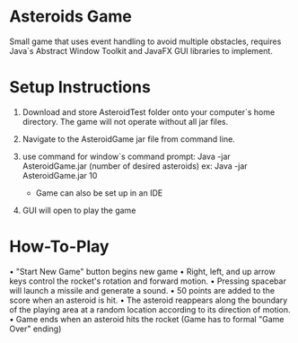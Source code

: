 # Asteroids Game
Small game that uses event handling to avoid multiple obstacles, 
requires Java`s Abstract Window Toolkit and JavaFX GUI libraries to implement.


# Setup Instructions
1. Download and store AsteroidTest folder onto your computer`s home directory. The game will not operate without all jar files. 
2. Navigate to the AsteroidGame jar file from command line.
3. use command for window`s command prompt: Java -jar AsteroidGame.jar (number of desired asteroids)
   ex: Java -jar AsteroidGame.jar 10
   
   - Game can also be set up in an IDE
   
4. GUI will open to play the game


# How-To-Play
•	"Start New Game" button begins new game 
•	Right, left, and up arrow keys control the rocket's rotation and forward motion.
•	Pressing spacebar will launch a missile and generate a sound.
•	50 points are added to the score when an asteroid is hit. 
• The asteroid reappears along the boundary of the playing area at a random location according to its direction of motion. 
• Game ends when an asteroid hits the rocket (Game has to formal "Game Over" ending)
